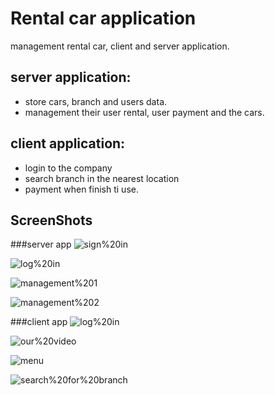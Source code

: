 
# Rental car application

management rental car, client and server application.
	
## server application:
* store cars, branch and users data.
* management their user rental, user payment and the cars.
			
## client application:
* login to the company
* search branch in the nearest location
* payment when finish ti use.
		
## ScreenShots

 ###server app
![sign%20in](screenshot/loginscreen_server.png "sign in")

![log%20in](screenshot/flow_s_2.png "log in")

![management%201](screenshot/managescreen_server.png "management 1")

![management%202](screenshot/flow_s_1.png "management 2")

 ###client app
![log%20in](screenshot/flow_c_2.png "log in")

![our%20video](screenshot/flow_c_3.png "our video")

![menu](screenshot/flow_c_4.png "menu")

![search%20for%20branch](screenshot/flow_c_7.png "search for branch")



	

	
	
	
	
